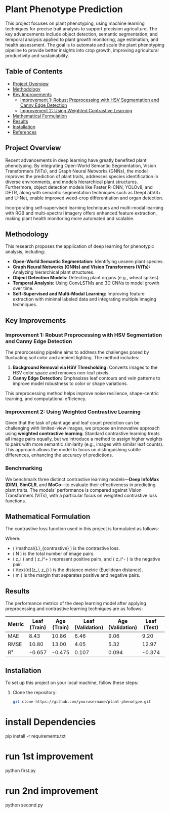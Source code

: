# Plant Phenotype Prediction

This project focuses on plant phenotyping, using machine learning techniques for precise trait analysis to support precision agriculture. The key advancements include object detection, semantic segmentation, and temporal analysis applied to plant growth monitoring, age estimation, and health assessment. The goal is to automate and scale the plant phenotyping pipeline to provide better insights into crop growth, improving agricultural productivity and sustainability.

## Table of Contents
- [Project Overview](#project-overview)
- [Methodology](#methodology)
- [Key Improvements](#key-improvements)
  - [Improvement 1: Robust Preprocessing with HSV Segmentation and Canny Edge Detection](#improvement-1-robust-preprocessing-with-hsv-segmentation-and-canny-edge-detection)
  - [Improvement 2: Using Weighted Contrastive Learning](#improvement-2-using-weighted-contrastive-learning)
- [Mathematical Formulation](#mathematical-formulation)
- [Results](#results)
- [Installation](#installation)
- [References](#references)

## Project Overview

Recent advancements in deep learning have greatly benefited plant phenotyping. By integrating Open-World Semantic Segmentation, Vision Transformers (ViTs), and Graph Neural Networks (GNNs), the model improves the prediction of plant traits, addresses species identification in diverse environments, and models hierarchical plant structures. Furthermore, object detection models like Faster R-CNN, YOLOv8, and DETR, along with semantic segmentation techniques such as DeepLabV3+ and U-Net, enable improved weed-crop differentiation and organ detection. 

Incorporating self-supervised learning techniques and multi-modal learning with RGB and multi-spectral imagery offers enhanced feature extraction, making plant health monitoring more automated and scalable.

## Methodology

This research proposes the application of deep learning for phenotypic analysis, including:
- **Open-World Semantic Segmentation:** Identifying unseen plant species.
- **Graph Neural Networks (GNNs) and Vision Transformers (ViTs):** Analyzing hierarchical plant structures.
- **Object Detection Models:** Detecting plant organs (e.g., wheat spikes).
- **Temporal Analysis:** Using ConvLSTMs and 3D CNNs to model growth over time.
- **Self-Supervised and Multi-Modal Learning:** Improving feature extraction with minimal labeled data and integrating multiple imaging techniques.

## Key Improvements

### Improvement 1: Robust Preprocessing with HSV Segmentation and Canny Edge Detection

The preprocessing pipeline aims to address the challenges posed by fluctuating soil color and ambient lighting. The method includes:

1. **Background Removal via HSV Thresholding:** Converts images to the HSV color space and removes non-leaf pixels.
2. **Canny Edge Detection:** Emphasizes leaf contours and vein patterns to improve model robustness to color or shape variations.

This preprocessing method helps improve noise resilience, shape-centric learning, and computational efficiency.

### Improvement 2: Using Weighted Contrastive Learning

Given that the task of plant age and leaf count prediction can be challenging with limited-view images, we propose an innovative approach using **weighted contrastive learning**. Standard contrastive learning treats all image pairs equally, but we introduce a method to assign higher weights to pairs with more semantic similarity (e.g., images with similar leaf counts). This approach allows the model to focus on distinguishing subtle differences, enhancing the accuracy of predictions.

### Benchmarking

We benchmark three distinct contrastive learning models—**Deep InfoMax (DIM)**, **SimCLR**, and **MoCo**—to evaluate their effectiveness in predicting plant traits. The models' performance is compared against Vision Transformers (ViTs), with a particular focus on weighted contrastive loss functions.

## Mathematical Formulation

The contrastive loss function used in this project is formulated as follows:


Where:
- \( \mathcal{L}_{contrastive} \) is the contrastive loss.
- \( N \) is the total number of image pairs.
- \( z_i \) and \( z_i^+ \) represent positive pairs, and \( z_i^- \) is the negative pair.
- \( \text{d}(z_i, z_j) \) is the distance metric (Euclidean distance).
- \( m \) is the margin that separates positive and negative pairs.

## Results

The performance metrics of the deep learning model after applying preprocessing and contrastive learning techniques are as follows:

| Metric  | Leaf (Train) | Age (Train) | Leaf (Validation) | Age (Validation) | Leaf (Test) | Age (Test) |
|---------|--------------|-------------|-------------------|------------------|-------------|------------|
| MAE     | 8.43         | 10.86       | 6.46              | 9.06             | 9.20        | 4.93       |
| RMSE    | 10.80        | 13.00       | 4.05              | 5.32             | 12.97       | 5.79       |
| R²      | -0.657       | -0.475      | 0.107             | 0.094            | -0.374      | -1.056     |

## Installation

To set up this project on your local machine, follow these steps:

1. Clone the repository:
   ```bash
   git clone https://github.com/yourusername/plant-phenotype.git

# install Dependencies
pip install -r requirements.txt

# run 1st improvement
python first.py

# run 2nd improvement
python second.py
